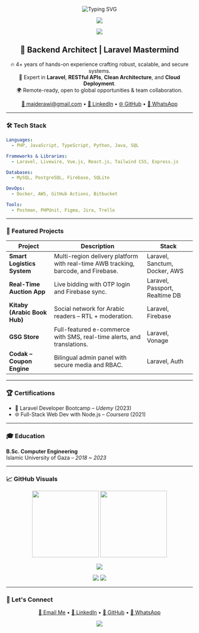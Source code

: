 <p align="center">
  <img src="https://readme-typing-svg.demolab.com?font=Fira+Code&weight=600&size=28&pause=1000&center=true&vCenter=true&width=600&lines=Hi+I'm+Majd+AL-Dirawi;🚀+Full-Stack+Laravel+Developer;👨‍💻+Backend+Engineer+%7C+API+Specialist;🎯+Open+Source+Contributor;💡+Clean+Code+Advocate" alt="Typing SVG" />
</p>

<p align="center">
  <img src="https://capsule-render.vercel.app/api?type=cube&color=gradient&height=200&section=header&text=Majd%20AL-Dirawi&fontSize=45&fontColor=ffffff&animation=twinkling&fontAlign=40&fontAlignY=55" />
</p>

<p align="center">
  <img src="https://skillicons.dev/icons?i=php,laravel,docker,mysql,aws,js,vue,react,nodejs,git,postman&perline=9" />
</p>

<h2 align="center">🧠 Backend Architect | Laravel Mastermind</h2>

<p align="center">
  🔥 4+ years of hands-on experience crafting robust, scalable, and secure systems.<br/>
  🔧 Expert in <b>Laravel</b>, <b>RESTful APIs</b>, <b>Clean Architecture</b>, and <b>Cloud Deployment</b>.<br/>
  🌍 Remote-ready, open to global opportunities & team collaboration.
</p>

<p align="center">
  <a href="mailto:majderawi@gmail.com">📧 majderawi@gmail.com</a> • 
  <a href="https://linkedin.com/in/majd-derawi-50b71627b">🔗 LinkedIn</a> • 
  <a href="https://github.com/majd70">🌐 GitHub</a> •
  <a href="https://wa.me/972595276896">💬 WhatsApp</a>
</p>

---

### 🛠 Tech Stack

```yaml
Languages:
  - PHP, JavaScript, TypeScript, Python, Java, SQL

Frameworks & Libraries:
  - Laravel, Livewire, Vue.js, React.js, Tailwind CSS, Express.js

Databases:
  - MySQL, PostgreSQL, Firebase, SQLite

DevOps:
  - Docker, AWS, GitHub Actions, Bitbucket

Tools:
  - Postman, PHPUnit, Figma, Jira, Trello
```

---

### 🚀 Featured Projects

| Project | Description | Stack |
|--------|-------------|-------|
| **Smart Logistics System** | Multi-region delivery platform with real-time AWB tracking, barcode, and Firebase. | Laravel, Sanctum, Docker, AWS |
| **Real-Time Auction App** | Live bidding with OTP login and Firebase sync. | Laravel, Passport, Realtime DB |
| **Kitaby (Arabic Book Hub)** | Social network for Arabic readers – RTL + moderation. | Laravel, Firebase |
| **GSG Store** | Full-featured e-commerce with SMS, real-time alerts, and translations. | Laravel, Vonage |
| **Codak – Coupon Engine** | Bilingual admin panel with secure media and RBAC. | Laravel, Auth |

---

### 🏆 Certifications

- 🧪 Laravel Developer Bootcamp – *Udemy* (2023)  
- 🌐 Full-Stack Web Dev with Node.js – *Coursera* (2021)

---

### 🎓 Education

**B.Sc. Computer Engineering**  
Islamic University of Gaza – *2018 ~ 2023*

---

### 📈 GitHub Visuals

<p align="center">
  <img src="https://streak-stats.demolab.com?user=majd70&theme=dark&hide_border=false" height="180" />
  <img src="https://github-readme-stats.vercel.app/api/top-langs/?username=majd70&layout=compact&theme=tokyonight&hide_border=true" height="180" />
</p>

<p align="center">
  <img src="https://github-readme-activity-graph.vercel.app/graph?username=majd70&theme=rogue&hide_border=true&area=true" />
</p>

<p align="center">
  <img src="https://github-profile-summary-cards.vercel.app/api/cards/profile-details?username=majd70&theme=github_dark" />
  <img src="https://github-contribution-trophy.vercel.app/?username=majd70&theme=darkhub&no-frame=true&title=MultiLanguage,Commits,Repositories,PullRequest,Stars,Followers" />
</p>

---

### 📢 Let's Connect

<p align="center">
  <a href="mailto:majderawi@gmail.com">📩 Email Me</a> •
  <a href="https://linkedin.com/in/majd-derawi-50b71627b">🔗 LinkedIn</a> •
  <a href="https://github.com/majd70">🐙 GitHub</a> •
  <a href="https://wa.me/972595276896">💬 WhatsApp</a>
</p>

<p align="center">
  <img src="https://capsule-render.vercel.app/api?type=waving&color=gradient&height=120&section=footer" />
</p>
